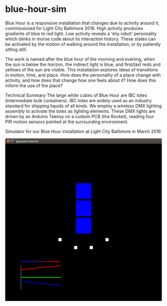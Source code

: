 # blue-hour-sim

Blue Hour is a responsive installation that changes due to activity around it, commissioned for Light City Baltimore 2016. High activity produces gradients of blue to red light. Low activity reveals a ‘shy robot’ personality which blinks in morse code about its interaction history. These states can be activated by the motion of walking around the installation, or by patiently sitting still.

The work is named after the blue hour of the morning and evening, when the sun is below the horizon, the indirect light is blue, and first/last reds and yellows of the sun are visible. This installation explores ideas of transitions in motion, time, and place. How does the personality of a place change with activity, and how does that change how one feels about it? How does this inform the use of the place?

Technical Summary
The large white cubes of Blue Hour are IBC totes (intermediate bulk containers). IBC totes are widely used as an industry standard for shipping liquids of all kinds. We employ a wireless DMX lighting assembly to activate the totes as lighting elements. These DMX lights are driven by an Arduino Teensy on a custom PCB (the Rocket), reading four PIR motion sensors pointed at the surrounding environment.

Simulator for our Blue Hour installation at Light City Baltimore in March 2016

![What it looks like now](blue-hour-sim-2016-01-30.png)


